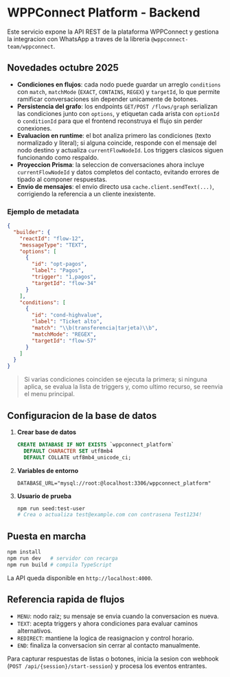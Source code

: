# WPPConnect Platform - Backend

Este servicio expone la API REST de la plataforma WPPConnect y gestiona la integracion con WhatsApp a traves de la libreria `@wppconnect-team/wppconnect`.

## Novedades octubre 2025

- **Condiciones en flujos**: cada nodo puede guardar un arreglo `conditions` con `match`, `matchMode` (`EXACT`, `CONTAINS`, `REGEX`) y `targetId`, lo que permite ramificar conversaciones sin depender unicamente de botones.
- **Persistencia del grafo**: los endpoints `GET/POST /flows/graph` serializan las condiciones junto con `options`, y etiquetan cada arista con `optionId` o `conditionId` para que el frontend reconstruya el flujo sin perder conexiones.
- **Evaluacion en runtime**: el bot analiza primero las condiciones (texto normalizado y literal); si alguna coincide, responde con el mensaje del nodo destino y actualiza `currentFlowNodeId`. Los triggers clasicos siguen funcionando como respaldo.
- **Proyeccion Prisma**: la seleccion de conversaciones ahora incluye `currentFlowNodeId` y datos completos del contacto, evitando errores de tipado al componer respuestas.
- **Envio de mensajes**: el envio directo usa `cache.client.sendText(...)`, corrigiendo la referencia a un cliente inexistente.

### Ejemplo de metadata

```json
{
  "builder": {
    "reactId": "flow-12",
    "messageType": "TEXT",
    "options": [
      {
        "id": "opt-pagos",
        "label": "Pagos",
        "trigger": "1,pagos",
        "targetId": "flow-34"
      }
    ],
    "conditions": [
      {
        "id": "cond-highvalue",
        "label": "Ticket alto",
        "match": "\\b(transferencia|tarjeta)\\b",
        "matchMode": "REGEX",
        "targetId": "flow-57"
      }
    ]
  }
}
```

> Si varias condiciones coinciden se ejecuta la primera; si ninguna aplica, se evalua la lista de triggers y, como ultimo recurso, se reenvia el menu principal.

## Configuracion de la base de datos

1. **Crear base de datos**
   ```sql
   CREATE DATABASE IF NOT EXISTS `wppconnect_platform`
     DEFAULT CHARACTER SET utf8mb4
     DEFAULT COLLATE utf8mb4_unicode_ci;
   ```
2. **Variables de entorno**
   ```
   DATABASE_URL="mysql://root:@localhost:3306/wppconnect_platform"
   ```
3. **Usuario de prueba**
   ```bash
   npm run seed:test-user
   # Crea o actualiza test@example.com con contrasena Test1234!
   ```

## Puesta en marcha

```bash
npm install
npm run dev   # servidor con recarga
npm run build # compila TypeScript
```

La API queda disponible en `http://localhost:4000`.

## Referencia rapida de flujos

- `MENU`: nodo raiz; su mensaje se envia cuando la conversacion es nueva.
- `TEXT`: acepta triggers y ahora condiciones para evaluar caminos alternativos.
- `REDIRECT`: mantiene la logica de reasignacion y control horario.
- `END`: finaliza la conversacion sin cerrar al contacto manualmente.

Para capturar respuestas de listas o botones, inicia la sesion con webhook (`POST /api/{session}/start-session`) y procesa los eventos entrantes.
